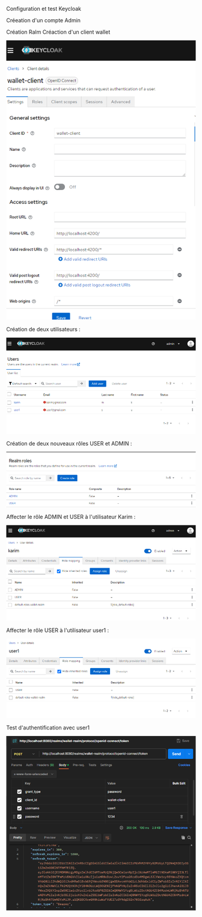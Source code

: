 Configuration et test Keycloak 

Créeation d'un compte Admin


Création Ralm
Créaction d'un client wallet 

![img.png](img.png)

Création de deux utilisateurs :

![img_1.png](img_1.png)

Création de deux nouveaux rôles USER et ADMIN :

![img_2.png](img_2.png)

Affecter le rôle ADMIN et USER à l'utilisateur Karim :

![img_3.png](img_3.png)

Affecter le rôle USER à l'utilisateur user1 :

![img_4.png](img_4.png)


Test d'authentification avec user1

![img_5.png](img_5.png)
